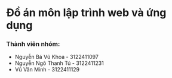 # Đồ án môn lập trình web và ứng dụng
### Thành viên nhóm:
- Nguyễn Bá Vũ Khoa - 3122411097
- Nguyễn Ngô Thanh Tú - 3122411231
- Vũ Văn Minh - 3122411129
